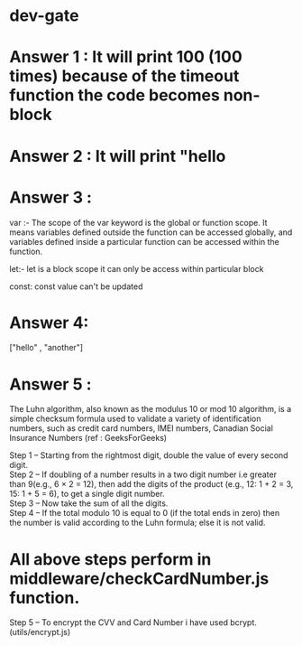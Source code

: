 # dev-gate

# Answer 1 : It will print 100 (100 times) because of the timeout function the code becomes non-block

# Answer 2 : It will print "hello

# Answer 3 :

var :- The scope of the var keyword is the global or function scope. It means variables defined outside the function can be accessed globally, and variables defined inside a particular function can be accessed within the function.

let:- let is a block scope it can only be access within particular block

const: const value can't be updated

# Answer 4:

["hello" , "another"]

# Answer 5 :

The Luhn algorithm, also known as the modulus 10 or mod 10 algorithm, is a simple checksum formula used to validate a variety of identification numbers, such as credit card numbers, IMEI numbers, Canadian Social Insurance Numbers (ref : GeeksForGeeks)

Step 1 – Starting from the rightmost digit, double the value of every second digit.
<br>
Step 2 – If doubling of a number results in a two digit number i.e greater than 9(e.g., 6 × 2 = 12), then add the digits of the product (e.g., 12: 1 + 2 = 3, 15: 1 + 5 = 6), to get a single digit number.
<br>
Step 3 – Now take the sum of all the digits.
<br>
Step 4 – If the total modulo 10 is equal to 0 (if the total ends in zero) then the number is valid according to the Luhn formula; else it is not valid.

# All above steps perform in middleware/checkCardNumber.js function.

Step 5 – To encrypt the CVV and Card Number i have used bcrypt. (utils/encrypt.js)
